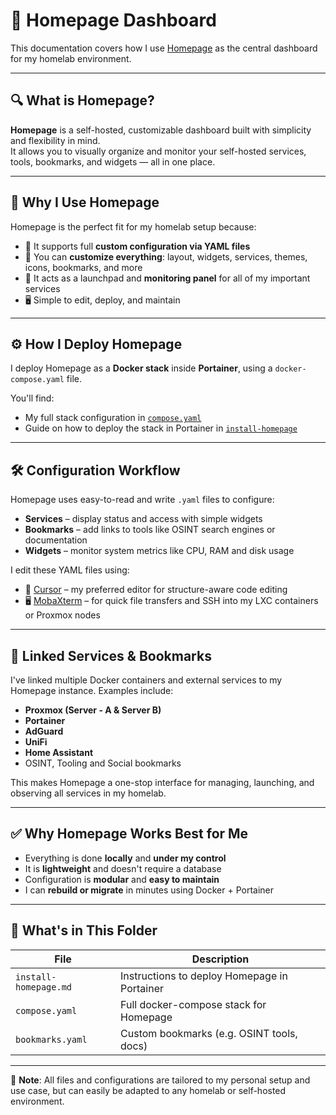 # 🧭 Homepage Dashboard

This documentation covers how I use [Homepage](https://github.com/gethomepage/homepage) as the central dashboard for my homelab environment.

---

## 🔍 What is Homepage?

**Homepage** is a self-hosted, customizable dashboard built with simplicity and flexibility in mind.  
It allows you to visually organize and monitor your self-hosted services, tools, bookmarks, and widgets — all in one place.

---

## 🧠 Why I Use Homepage

Homepage is the perfect fit for my homelab setup because:
- 🧩 It supports full **custom configuration via YAML files**
- 🔧 You can **customize everything**: layout, widgets, services, themes, icons, bookmarks, and more
- 🚀 It acts as a launchpad and **monitoring panel** for all of my important services
- 🖥️ Simple to edit, deploy, and maintain

---

## ⚙️ How I Deploy Homepage

I deploy Homepage as a **Docker stack** inside **Portainer**, using a `docker-compose.yaml` file.

You'll find:
- My full stack configuration in [`compose.yaml`](./yaml/compose.yaml)
- Guide on how to deploy the stack in Portainer in [`install-homepage`](./install-homepage.md)

---

## 🛠️ Configuration Workflow

Homepage uses easy-to-read and write `.yaml` files to configure:
- **Services** – display status and access with simple widgets
- **Bookmarks** – add links to tools like OSINT search engines or documentation
- **Widgets** – monitor system metrics like CPU, RAM and disk usage

I edit these YAML files using:
- 🧠 [Cursor](https://cursor.sh/) – my preferred editor for structure-aware code editing
- 🖥️ [MobaXterm](https://mobaxterm.mobatek.net/) – for quick file transfers and SSH into my LXC containers or Proxmox nodes

---

## 🔗 Linked Services & Bookmarks

I've linked multiple Docker containers and external services to my Homepage instance. Examples include:
- **Proxmox (Server - A & Server B)**
- **Portainer**
- **AdGuard**
- **UniFi**
- **Home Assistant**
- OSINT, Tooling and Social bookmarks 

This makes Homepage a one-stop interface for managing, launching, and observing all services in my homelab.

---

## ✅ Why Homepage Works Best for Me

- Everything is done **locally** and **under my control**
- It is **lightweight** and doesn't require a database
- Configuration is **modular** and **easy to maintain**
- I can **rebuild or migrate** in minutes using Docker + Portainer

---

## 📁 What's in This Folder

| File | Description |
|------|-------------|
| `install-homepage.md` | Instructions to deploy Homepage in Portainer |
| `compose.yaml` | Full docker-compose stack for Homepage |
| `bookmarks.yaml` | Custom bookmarks (e.g. OSINT tools, docs) |

---

📌 **Note**: All files and configurations are tailored to my personal setup and use case, but can easily be adapted to any homelab or self-hosted environment.
